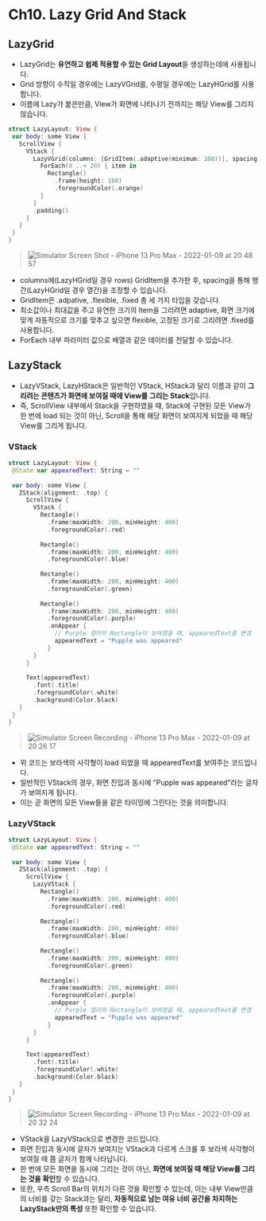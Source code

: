# Ch10. Lazy Grid And Stack

## LazyGrid
- LazyGrid는 **유연하고 쉽제 적용할 수 있는 Grid Layout**을 생성하는데에 사용됩니다.
- Grid 방향이 수직일 경우에는 LazyVGrid를, 수평일 경우에는 LazyHGrid를 사용합니다.
- 이름에 Lazy가 붙은만큼, View가 화면에 나타나기 전까지는 해당 View를 그리지 않습니다.

 ```swift
struct LazyLayout: View {  
  var body: some View {
    ScrollView {
      VStack {
        LazyVGrid(columns: [GridItem(.adaptive(minimum: 100))], spacing: 30) {
          ForEach(0 ..< 20) { item in
            Rectangle()
              .frame(height: 100)
              .foregroundColor(.orange)
          }
        }
        .padding()
      }
    }
  }
}
```
> ![Simulator Screen Shot - iPhone 13 Pro Max - 2022-01-09 at 20 48 57](https://user-images.githubusercontent.com/59811450/148680936-cf681369-bc38-42ed-8cf9-20e4fbd927d7.png)

- columns에(LazyHGrid일 경우 rows) GridItem을 추가한 후, spacing을 통해 행간(LazyHGrid일 경우 열간)을 조정할 수 있습니다.
- GridItem은 .adpative, .flexible, .fixed 총 세 가지 타입을 갖습니다.
- 최소값이나 최대값을 주고 유연한 크기의 Item을 그리려면 adaptive, 화면 크기에 맞게 자동적으로 크기를 맞추고 싶으면 flexible, 고정된 크기로 그리려면 .fixed를 사용합니다. 
- ForEach 내부 파라미터 값으로 배열과 같은 데이터를 전달할 수 있습니다.

## LazyStack
- LazyVStack, LazyHStack은 일반적인 VStack, HStack과 달리 이름과 같이 **그리려는 콘텐츠가 화면에 보여질 때에 View를 그리는 Stack**입니다.
- 즉, ScrollView 내부에서 Stack을 구현하였을 때, Stack에 구현된 모든 View가 한 번에 load 되는 것이 아닌, Scroll을 통해 해당 화면이 보여지게 되었을 때 해당 View를 그리게 됩니다.

### VStack

 ```swift
struct LazyLayout: View {
  @State var appearedText: String = ""
  
  var body: some View {
    ZStack(alignment: .top) {
      ScrollView {
        VStack {
          Rectangle()
            .frame(maxWidth: 200, minHeight: 400)
            .foregroundColor(.red)
          
          Rectangle()
            .frame(maxWidth: 200, minHeight: 400)
            .foregroundColor(.blue)
          
          Rectangle()
            .frame(maxWidth: 200, minHeight: 400)
            .foregroundColor(.green)
          
          Rectangle()
            .frame(maxWidth: 200, minHeight: 400)
            .foregroundColor(.purple)
            .onAppear {
              // Purple 컬러의 Rectangle이 보여졌을 때, appearedText를 변경
              appearedText = "Pupple was appeared"
            }
        }
      }
      
      Text(appearedText)
        .font(.title)
        .foregroundColor(.white)
        .background(Color.black)
    }
  }
}
```

> ![Simulator Screen Recording - iPhone 13 Pro Max - 2022-01-09 at 20 26 17](https://user-images.githubusercontent.com/59811450/148680235-ac8466d6-2a71-4910-816f-98f6d7ebb69f.gif)

- 위 코드는 보라색의 사각형이 load 되었을 때 appearedText를 보여주는 코드입니다.
- 일반적인 VStack의 경우, 화면 진입과 동시에 "Pupple was appeared"라는 글자가 보여지게 됩니다.
- 이는 곧 화면의 모든 View들을 같은 타이밍에 그린다는 것을 의미합니다.
 
### LazyVStack
 ```swift
struct LazyLayout: View {
  @State var appearedText: String = ""
  
  var body: some View {
    ZStack(alignment: .top) {
      ScrollView {
        LazyVStack {
          Rectangle()
            .frame(maxWidth: 200, minHeight: 400)
            .foregroundColor(.red)
          
          Rectangle()
            .frame(maxWidth: 200, minHeight: 400)
            .foregroundColor(.blue)
          
          Rectangle()
            .frame(maxWidth: 200, minHeight: 400)
            .foregroundColor(.green)
          
          Rectangle()
            .frame(maxWidth: 200, minHeight: 400)
            .foregroundColor(.purple)
            .onAppear {
              // Purple 컬러의 Rectangle이 보여졌을 때, appearedText를 변경
              appearedText = "Pupple was appeared"
            }
        }
      }
      
      Text(appearedText)
        .font(.title)
        .foregroundColor(.white)
        .background(Color.black)
    }
  }
}
```
> ![Simulator Screen Recording - iPhone 13 Pro Max - 2022-01-09 at 20 32 24](https://user-images.githubusercontent.com/59811450/148680422-ff5f4cbb-cdd6-469b-9c2a-de33681bea97.gif)

- VStack을 LazyVStack으로 변경한 코드입니다.
- 화면 진입과 동시에 글자가 보여지는 VStack과 다르게 스크롤 후 보라색 사각형이 보여질 때 쯤 글자가 함께 나타납니다.
- 한 번에 모든 화면을 동시에 그리는 것이 아닌, **화면에 보여질 때 해당 View를 그리는 것을 확인**할 수 있습니다.
- 또한, 우측 Scroll Bar의 위치가 다른 것을 확인할 수 있는데, 이는 내부 View만큼의 너비를 갖는 Stack과는 달리, **자동적으로 남는 여유 너비 공간을 차지하는 LazyStack만의 특성** 또한 확인할 수 있습니다.



